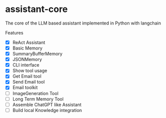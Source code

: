 # assistant-core
The core of the LLM based assistant implemented in Python with langchain

Features
- [x] ReAct Assistant
- [x] Basic Memory
- [x] SummaryBufferMemory
- [x] JSONMemory
- [x] CLI interface
- [x] Show tool usage
- [x] Get Email tool
- [x] Send Email tool
- [x] Email toolkit
- [ ] ImageGeneration Tool
- [ ] Long Term Memory Tool
- [ ] Assemble ChatGPT like Assistant
- [ ] Build local Knowledge integration